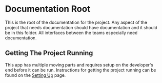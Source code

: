 # Documentation Root

This is the root of the documentation for the project. Any aspect of the project that needs documentation should have documentation and it should be in this folder. All interfaces between the teams especially need documentation.

## Getting The Project Running
This app has multiple moving parts and requires setup on the developer's end before it can be run. Instructions for getting the project running can be found on the [Setting Up](setup.md) page.
